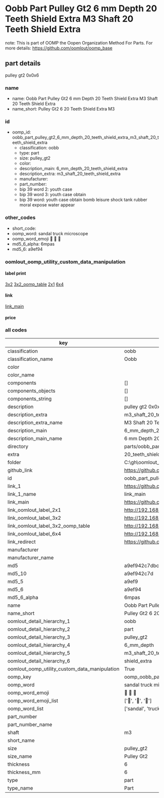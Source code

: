 # Oobb Part Pulley Gt2 6 mm Depth 20 Teeth Shield Extra M3 Shaft 20 Teeth Shield Extra  

note: This is part of OOMP the Oopen Organization Method For Parts. For more details: https://github.com/oomlout/oomp_base

##  part details
  



pulley gt2 0x0x6



### name
* name: Oobb Part Pulley Gt2 6 mm Depth 20 Teeth Shield Extra M3 Shaft 20 Teeth Shield Extra
* name_short: Pulley Gt2 6 20 Teeth Shield Extra M3
### id
* oomp_id: oobb_part_pulley_gt2_6_mm_depth_20_teeth_shield_extra_m3_shaft_20_teeth_shield_extra
  * classification: oobb
  * type: part
  * size: pulley_gt2
  * color: 
  * description_main: 6_mm_depth_20_teeth_shield_extra
  * description_extra: m3_shaft_20_teeth_shield_extra
  * manufacturer: 
  * part_number: 
  * bip 39 word 2: youth case
  * bip 39 word 3: youth case obtain
  * bip 39 word: youth case obtain bomb leisure shock tank rubber moral expose water appear

### other_codes
* short_code: 
* oomp_word: sandal truck microscope
* oomp_word_emoji :sandal: :truck: :microscope:
* md5_6_alpha: 6mpas
* md5_6: a9ef94






### oomlout_oomp_utility_custom_data_manipulation
#### label print
[3x2](http://192.168.1.245:1112/?label=oomp%206mpas)
[3x2_oomp_table](http://192.168.1.108:1112/?label=oomp%206mpas)
[2x1](http://192.168.1.242:1112/?label=oomp%206mpas)
[6x4](http://192.168.1.55:1112/?label=oomp%206mpas)    

#### link

[link_main](https://github.com/oomlout/oomlout_oobb_version_4_generated_parts/tree/main/navigation_oomp/oobb/part/pulley_gt2/6_mm_depth_20_teeth_shield_extra/m3_shaft_20_teeth_shield_extra/part)                              

#### price







### all codes 
| key | value |  
| --- | --- |  
| classification | oobb |  
| classification_name | Oobb |  
| color |  |  
| color_name |  |  
| components | [] |  
| components_objects | [] |  
| components_string | [] |  
| description | pulley gt2 0x0x6 |  
| description_extra | m3_shaft_20_teeth_shield_extra |  
| description_extra_name | M3 Shaft 20 Teeth Shield Extra |  
| description_main | 6_mm_depth_20_teeth_shield_extra |  
| description_main_name | 6 mm Depth 20 Teeth Shield Extra |  
| directory | parts/oobb_part_pulley_gt2_6_mm_depth_20_teeth_shield_extra_m3_shaft_20_teeth_shield_extra |  
| extra | 20_teeth_shield |  
| folder | C:\gh\oomlout_oobb_version_4_generated_parts\parts\oobb_part_pulley_gt2_6_mm_depth_20_teeth_shield_extra_m3_shaft_20_teeth_shield_extra |  
| github_link | https://github.com/oomlout/oomlout_oomp_part_src/tree/main/parts/oobb_part_pulley_gt2_6_mm_depth_20_teeth_shield_extra_m3_shaft_20_teeth_shield_extra |  
| id | oobb_part_pulley_gt2_6_mm_depth_20_teeth_shield_extra_m3_shaft_20_teeth_shield_extra |  
| link_1 | https://github.com/oomlout/oomlout_oobb_version_4_generated_parts/tree/main/navigation_oomp/oobb/part/pulley_gt2/6_mm_depth_20_teeth_shield_extra/m3_shaft_20_teeth_shield_extra/part |  
| link_1_name | link_main |  
| link_main | https://github.com/oomlout/oomlout_oobb_version_4_generated_parts/tree/main/navigation_oomp/oobb/part/pulley_gt2/6_mm_depth_20_teeth_shield_extra/m3_shaft_20_teeth_shield_extra/part |  
| link_oomlout_label_2x1 | http://192.168.1.242:1112/?label=oomp%206mpas |  
| link_oomlout_label_3x2 | http://192.168.1.245:1112/?label=oomp%206mpas |  
| link_oomlout_label_3x2_oomp_table | http://192.168.1.108:1112/?label=oomp%206mpas |  
| link_oomlout_label_6x4 | http://192.168.1.55:1112/?label=oomp%206mpas |  
| link_redirect | https://github.com/oomlout/oomlout_oobb_version_4_generated_parts/tree/main/parts/oobb_pulley_gt2_06_ex_20_teeth_shield_sh_m3 |  
| manufacturer |  |  
| manufacturer_name |  |  
| md5 | a9ef942c7dbcdbb7193fd1933108cffb |  
| md5_10 | a9ef942c7d |  
| md5_5 | a9ef9 |  
| md5_6 | a9ef94 |  
| md5_6_alpha | 6mpas |  
| name | Oobb Part Pulley Gt2 6 mm Depth 20 Teeth Shield Extra M3 Shaft 20 Teeth Shield Extra |  
| name_short | Pulley Gt2 6 20 Teeth Shield Extra M3 |  
| oomlout_detail_hierarchy_1 | oobb |  
| oomlout_detail_hierarchy_2 | part |  
| oomlout_detail_hierarchy_3 | pulley_gt2 |  
| oomlout_detail_hierarchy_4 | 6_mm_depth |  
| oomlout_detail_hierarchy_5 | m3_shaft_20_teeth |  
| oomlout_detail_hierarchy_6 | shield_extra |  
| oomlout_oomp_utility_custom_data_manipulation | True |  
| oomp_key | oomp_oobb_part_pulley_gt2_6_mm_depth_20_teeth_shield_extra_m3_shaft_20_teeth_shield_extra |  
| oomp_word | sandal truck microscope |  
| oomp_word_emoji | :sandal: :truck: :microscope: |  
| oomp_word_emoji_list | [':sandal:', ':truck:', ':microscope:'] |  
| oomp_word_list | ['sandal', 'truck', 'microscope'] |  
| part_number |  |  
| part_number_name |  |  
| shaft | m3 |  
| short_name |  |  
| size | pulley_gt2 |  
| size_name | Pulley Gt2 |  
| thickness | 6 |  
| thickness_mm | 6 |  
| type | part |  
| type_name | Part |  
